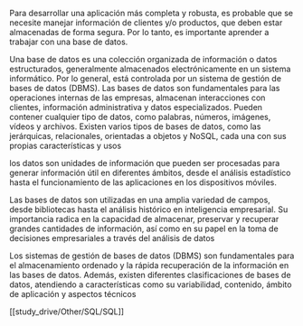 Para desarrollar una aplicación más completa y robusta, es probable que se necesite manejar información de clientes y/o productos, que deben estar almacenadas de forma segura. Por lo tanto, es importante aprender a trabajar con una base de datos.

Una base de datos es una colección organizada de información o datos estructurados, generalmente almacenados electrónicamente en un sistema informático. Por lo general, está controlada por un sistema de gestión de bases de datos (DBMS). Las bases de datos son fundamentales para las operaciones internas de las empresas, almacenan interacciones con clientes, información administrativa y datos especializados. Pueden contener cualquier tipo de datos, como palabras, números, imágenes, vídeos y archivos. Existen varios tipos de bases de datos, como las jerárquicas, relacionales, orientadas a objetos y NoSQL, cada una con sus propias características y usos

los datos son unidades de información que pueden ser procesadas para generar información útil en diferentes ámbitos, desde el análisis estadístico hasta el funcionamiento de las aplicaciones en los dispositivos móviles.

Las bases de datos son utilizadas en una amplia variedad de campos, desde bibliotecas hasta el análisis histórico en inteligencia empresarial. Su importancia radica en la capacidad de almacenar, preservar y recuperar grandes cantidades de información, así como en su papel en la toma de decisiones empresariales a través del análisis de datos

Los sistemas de gestión de bases de datos (DBMS) son fundamentales para el almacenamiento ordenado y la rápida recuperación de la información en las bases de datos. Además, existen diferentes clasificaciones de bases de datos, atendiendo a características como su variabilidad, contenido, ámbito de aplicación y aspectos técnicos

[[study_drive/Other/SQL/SQL]]